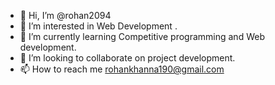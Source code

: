- 👋 Hi, I’m @rohan2094
- 👀 I’m interested in Web Development .
- 🌱 I’m currently learning Competitive programming and Web development. 
- 💞️ I’m looking to collaborate on project development.
- 📫 How to reach me rohankhanna190@gmail.com

<!---
rohan2094/rohan2094 is a ✨ special ✨ repository because its `README.md` (this file) appears on your GitHub profile.
You can click the Preview link to take a look at your changes.
--->
